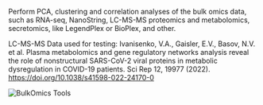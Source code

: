 Perform PCA, clustering and correlation analyses of the bulk omics data, such as RNA-seq, NanoString, LC-MS-MS proteomics and metabolomics, secretomics, like LegendPlex or BioPlex, and other.

LC-MS-MS Data used for testing:
Ivanisenko, V.A., Gaisler, E.V., Basov, N.V. et al. Plasma metabolomics and gene regulatory networks analysis reveal the role of nonstructural SARS-CoV-2 viral proteins in metabolic dysregulation in COVID-19 patients. Sci Rep 12, 19977 (2022). 
https://doi.org/10.1038/s41598-022-24170-0

![BulkOmics Tools](https://github.com/user-attachments/assets/78b0e538-fef8-49b9-bd4d-906600bcc483)
